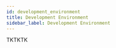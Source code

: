 ```yaml
---
id: development_environment
title: Development Environment
sidebar_label: Development Environment
---
```


TKTKTK